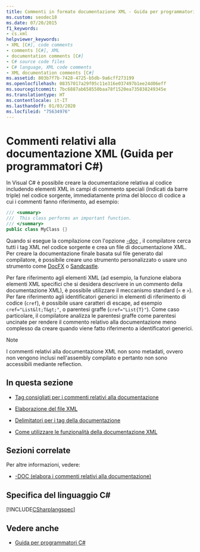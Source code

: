 ```yaml
---
title: Commenti in formato documentazione XML - Guida per programmatori C#
ms.custom: seodec18
ms.date: 07/20/2015
f1_keywords:
- cs.xml
helpviewer_keywords:
- XML [C#], code comments
- comments [C#], XML
- documentation comments [C#]
- C# source code files
- C# language, XML code comments
- XML documentation comments [C#]
ms.assetid: 803b7f7b-7428-4725-b5db-9a6cff273199
ms.openlocfilehash: 08357017a29f05c11e316e037497b1ee24d06eff
ms.sourcegitcommit: 7bc6887ab658550baa78f1520ea735838249345e
ms.translationtype: HT
ms.contentlocale: it-IT
ms.lasthandoff: 01/03/2020
ms.locfileid: "75634976"
---
```

# <a name="xml-documentation-comments-c-programming-guide"></a>Commenti relativi alla documentazione XML (Guida per programmatori C#)
In Visual C# è possibile creare la documentazione relativa al codice includendo elementi XML in campi di commento speciali (indicati da barre triple) nel codice sorgente, immediatamente prima del blocco di codice a cui i commenti fanno riferimento, ad esempio:  
  
```csharp  
/// <summary>  
///  This class performs an important function.  
/// </summary>  
public class MyClass {}  
```  
  
 Quando si esegue la compilazione con l'opzione [-doc](../../language-reference/compiler-options/doc-compiler-option.md) , il compilatore cerca tutti i tag XML nel codice sorgente e crea un file di documentazione XML. Per creare la documentazione finale basata sul file generato dal compilatore, è possibile creare uno strumento personalizzato o usare uno strumento come [DocFX](https://dotnet.github.io/docfx/) o [Sandcastle](https://github.com/EWSoftware/SHFB).  
  
 Per fare riferimento agli elementi XML (ad esempio, la funzione elabora elementi XML specifici che si desidera descrivere in un commento della documentazione XML), è possibile utilizzare il meccanismo standard (`<` e `>`).  Per fare riferimento agli identificatori generici in elementi di riferimento di codice (`cref`), è possibile usare caratteri di escape, ad esempio `cref="List&lt;T&gt;"`, o parentesi graffe (`cref="List{T}"`).  Come caso particolare, il compilatore analizza le parentesi graffe come parentesi uncinate per rendere il commento relativo alla documentazione meno complesso da creare quando viene fatto riferimento a identificatori generici.  
  
> [!NOTE]
> I commenti relativi alla documentazione XML non sono metadati, ovvero non vengono inclusi nell'assembly compilato e pertanto non sono accessibili mediante reflection.  
  
## <a name="in-this-section"></a>In questa sezione  
  
- [Tag consigliati per i commenti relativi alla documentazione](./recommended-tags-for-documentation-comments.md)  
  
- [Elaborazione del file XML](./processing-the-xml-file.md)  
  
- [Delimitatori per i tag della documentazione](./delimiters-for-documentation-tags.md)  
  
- [Come utilizzare le funzionalità della documentazione XML](./how-to-use-the-xml-documentation-features.md)
  
## <a name="related-sections"></a>Sezioni correlate  
 Per altre informazioni, vedere:  
  
- [-DOC (elabora i commenti relativi alla documentazione)](../../language-reference/compiler-options/doc-compiler-option.md)  
  
## <a name="c-language-specification"></a>Specifica del linguaggio C#  
 [!INCLUDE[CSharplangspec](~/includes/csharplangspec-md.md)]  
  
## <a name="see-also"></a>Vedere anche

- [Guida per programmatori C#](../index.md)
